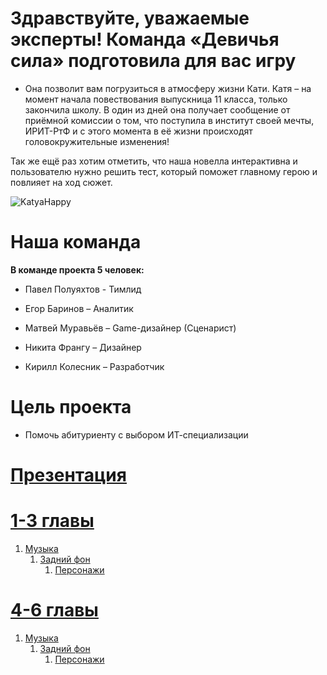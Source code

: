 # Здравствуйте, уважаемые эксперты! Команда «Девичья сила» подготовила для вас игру

- Она позволит вам погрузиться в атмосферу жизни Кати. Катя – на момент начала повествования выпускница 11 класса, только закончила школу.
  В один из дней она получает сообщение от приёмной комиссии о том, что поступила в институт своей мечты, ИРИТ-РтФ и с этого момента в её жизни происходят головокружительные изменения!

Так же ещё раз хотим отметить, что наша новелла интерактивна и
пользователю нужно решить тест, который поможет главному герою и повлияет на ход сюжет.

![KatyaHappy](https://github.com/PandaST47/RenPY-Game-URFU/assets/152496661/abc67157-ff0b-43c9-aff4-3bc09335e093)

# Наша команда

**В команде проекта 5 человек:**

* Павел Полуяхтов - Тимлид

* Егор Баринов – Аналитик

* Матвей Муравьёв – Game-дизайнер (Сценарист)

* Никита Франгу – Дизайнер

* Кирилл Колесник – Разработчик

# Цель проекта

- Помочь абитуриенту с выбором ИТ-специализации

# [Презентация](https://vk.com/doc297912046_674511817?hash=xvjDAtajbegA3hXU4AviyGB7qljYwr2WObFq9oBrero&dl=cizM0l4UpLB26uC9eETw8GSs8uZt3Ej5GAV316iALM4)

# [1-3 главы](https://github.com/PandaST47/RenPY-Game-URFU/tree/main/1-3%20chapter)
1. [Музыка](https://github.com/PandaST47/RenPY-Game-URFU/tree/main/1-3%20chapter/1-3%20chapter%20music)
	1. [Задний фон](https://github.com/PandaST47/RenPY-Game-URFU/tree/main/1-3%20chapter/1-3%20chapter%20background)
		1. [Персонажи](https://github.com/PandaST47/RenPY-Game-URFU/tree/main/1-3%20chapter/characters%201-3%20chapter)
        
        

# [4-6 главы](https://github.com/PandaST47/RenPY-Game-URFU/tree/main/4-6chapter)
1. [Музыка](https://github.com/PandaST47/RenPY-Game-URFU/tree/main/4-6chapter/4-6%20chapter%20music)
	1. [Задний фон](https://github.com/PandaST47/RenPY-Game-URFU/tree/main/4-6chapter/4-6%20chapter%20background)
		1. [Персонажи](https://github.com/PandaST47/RenPY-Game-URFU/tree/main/4-6chapter/4-6%20characters)

